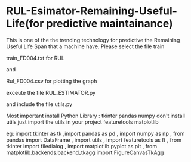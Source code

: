 # RUL-Esimator-Remaining-Useful-Life(for predictive maintainance) 
This is one of the the trending technology for predictive the Remaining Useful Life Span that a machine have.
Please select the file train

train_FD004.txt for RUL 


and 

Rul_FD004.csv for plotting the graph

exceute the file RUL_ESTIMATOR.py

and include the file utils.py



Most important install Python Library :
tkinter
pandas
numpy
don't install utils just import the utils in your project 
featuretools
matplotlib

eg:
import tkinter as tk ,import pandas as pd ,
import numpy as np ,
from pandas import DataFrame ,
import utils ,
import featuretools as ft ,
from tkinter import filedialog ,
import matplotlib.pyplot as plt ,
 from matplotlib.backends.backend_tkagg import FigureCanvasTkAgg







